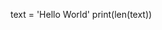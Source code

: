 <!-- You can access the number of characters in a string with the built-in len() function.

Modify your existing print() call by passing len(text) instead of text[-1]. -->

text = 'Hello World'
print(len(text))